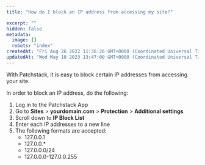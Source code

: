 ```yaml
---
title: "How do I block an IP address from accessing my site?"

excerpt: ""
hidden: false
metadata: 
  image: []
  robots: "index"
createdAt: "Fri Aug 26 2022 11:36:26 GMT+0000 (Coordinated Universal Time)"
updatedAt: "Wed May 10 2023 13:47:00 GMT+0000 (Coordinated Universal Time)"
---
```

With Patchstack, it is easy to block certain IP addresses from accessing your site.

In order to block an IP address, do the following:

<ol><li>Log in to the Patchstack App</li>
<li>Go to <b>Sites</b> > <b>yourdomain.com</b> > <b>Protection</b> > <b>Additional settings</b></li>
<li>Scroll down to <b>IP Block List</b></li>
<li>Enter each IP addresses to a new line</li>
<li>The following formats are accepted:
<ul><li>
127.0.0.1</li>
<li>127.0.0.*</li>
<li>127.0.0.0/24</li>
<li>127.0.0.0-127.0.0.255</li></ul></li></ol>
